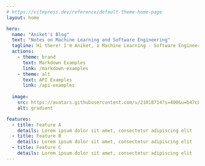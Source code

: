 ```yaml
---
# https://vitepress.dev/reference/default-theme-home-page
layout: home

hero:
  name: "Aniket's Blog"
  text: "Notes on Machine Learning and Software Engineering"
  tagline: Hi there! I'm Aniket, a Machine Learning - Software Engineer with with over 4 years of experience, demonstrating a strong track record in developing and deploying machine learning models to production.
  actions:
    - theme: brand
      text: Markdown Examples
      link: /markdown-examples
    - theme: alt
      text: API Examples
      link: /api-examples
  
  image:
    src: https://avatars.githubusercontent.com/u/21018714?s=400&u=b47cb5eb401714a0e38aa8d32ec7031e5c30e346&v=4
    alt: gradient

features:
  - title: Feature A
    details: Lorem ipsum dolor sit amet, consectetur adipiscing elit
  - title: Feature B
    details: Lorem ipsum dolor sit amet, consectetur adipiscing elit
  - title: Feature C
    details: Lorem ipsum dolor sit amet, consectetur adipiscing elit
---
```



<style>
:root {
  --vp-home-hero-name-color: transparent;
  --vp-home-hero-name-background: -webkit-linear-gradient(120deg, #bd34fe 30%, #41d1ff);

  --vp-home-hero-image-background-image: linear-gradient(-45deg, #bd34fe 50%, #47caff 50%);
  --vp-home-hero-image-filter: blur(44px);
}

@media (min-width: 640px) {
  :root {
    --vp-home-hero-image-filter: blur(56px);
  }
}

@media (min-width: 960px) {
  :root {
    --vp-home-hero-image-filter: blur(68px);
  }
}
</style>